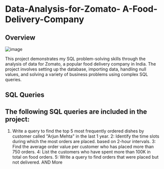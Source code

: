# Data-Analysis-for-Zomato- A-Food-Delivery-Company
## Overview
![image](https://github.com/user-attachments/assets/1f9a2e77-5f68-42e8-a0da-20ee4b809e00)

This project demonstrates my SQL problem-solving skills through the analysis of data for Zomato, a popular food delivery company in India. The project involves setting up the database, importing data, handling null values, and solving a variety of business problems using complex SQL queries.

## SQL Queries
## The following SQL queries are included in the project:
1. Write a query to find the top 5 most frequently ordered dishes by customer called "Arjun Mehta" in the last 1 year.
2: Identify the time slots during which the most orders are placed. based on 2-hour intervals.
3: Find the average order value per customer who has placed more than 750 orders.
4: List the customers who have spent more than 100K in total on food orders.
5: Write a query to find orders that were placed but not delivered.
AND More

